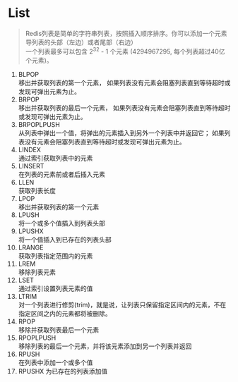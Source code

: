 # List
> Redis列表是简单的字符串列表，按照插入顺序排序。你可以添加一个元素导列表的头部（左边）或者尾部（右边）     
> 一个列表最多可以包含 2<sup>32</sup> - 1 个元素 (4294967295, 每个列表超过40亿个元素)。
1. BLPOP    
移出并获取列表的第一个元素， 如果列表没有元素会阻塞列表直到等待超时或发现可弹出元素为止。
2. BRPOP    
移出并获取列表的最后一个元素， 如果列表没有元素会阻塞列表直到等待超时或发现可弹出元素为止。
3. BRPOPLPUSH   
从列表中弹出一个值，将弹出的元素插入到另外一个列表中并返回它； 如果列表没有元素会阻塞列表直到等待超时或发现可弹出元素为止。
4. LINDEX   
通过索引获取列表中的元素
5. LINSERT  
在列表的元素前或者后插入元素
6. LLEN     
获取列表长度
7. LPOP     
移出并获取列表的第一个元素
8. LPUSH    
将一个或多个值插入到列表头部
9. LPUSHX   
将一个值插入到已存在的列表头部
10. LRANGE   
获取列表指定范围内的元素
11. LREM    
移除列表元素
12. LSET    
通过索引设置列表元素的值
13. LTRIM   
对一个列表进行修剪(trim)，就是说，让列表只保留指定区间内的元素，不在指定区间之内的元素都将被删除。
14. RPOP    
移除并获取列表最后一个元素
15. RPOPLPUSH   
移除列表的最后一个元素，并将该元素添加到另一个列表并返回
16. RPUSH   
在列表中添加一个或多个值
17. RPUSHX
为已存在的列表添加值